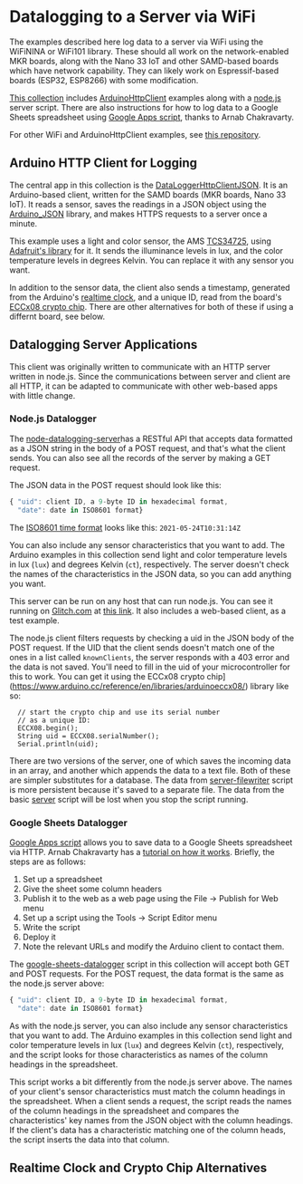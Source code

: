 # Datalogging to a Server via WiFi

The examples described here log data to a server via WiFi using the WiFiNINA or WiFi101 library. These should all work on the network-enabled MKR boards, along with the Nano 33 IoT and other SAMD-based boards which have network capability. They can likely work on Espressif-based boards (ESP32, ESP8266) with some modification.

[This collection](https://github.com/tigoe/DataloggingExamples/tree/master/WiFiDatalogger) includes [ArduinoHttpClient](https://www.arduino.cc/reference/en/libraries/arduinohttpclient/) examples along with a [node.js](https://nodejs.org/) server script. There are also instructions for how to log data to a Google Sheets spreadsheet using [Google Apps script](https://developers.google.com/apps-script/reference/spreadsheet/spreadsheet-app), thanks to Arnab Chakravarty. 

For other WiFi  and ArduinoHttpClient examples, see [this repository](https://tigoe.github.io/Wifi101_examples/). 

## Arduino HTTP Client for Logging

The central app in this collection is the [DataLoggerHttpClientJSON](https://github.com/tigoe/DataloggingExamples/tree/master/WiFiDatalogger/DataLoggerHttpClientJSON). It is an Arduino-based client, written for the SAMD boards (MKR boards, Nano 33 IoT). It reads a sensor, saves the readings in a JSON object using the [Arduino_JSON](https://github.com/arduino-libraries/Arduino_JSON) library, and  makes HTTPS requests to a server once a minute. 

This example uses a light and color sensor, the AMS [TCS34725](https://ams.com/tcs34725), using [Adafruit's library](https://github.com/adafruit/Adafruit_TCS34725) for it. It sends the illuminance levels in lux, and the color temperature levels in degrees Kelvin. You can replace it with any sensor you want.  

In addition to the sensor data, the client also sends a timestamp, generated from the Arduino's [realtime clock](https://www.arduino.cc/reference/en/libraries/rtczero/), and a unique ID, read from the board's [ECCx08 crypto chip](https://www.arduino.cc/reference/en/libraries/arduinoeccx08/). There are other alternatives for both of these if using a differnt board, see below.

## Datalogging Server Applications

This client was originally written to communicate with an HTTP server written in node.js. Since the communications between server and client are all HTTP, it can be adapted to communicate with other web-based apps with little change.  

### Node.js Datalogger

The [node-datalogging-server](https://github.com/tigoe/DataloggingExamples/tree/master/WiFiDatalogger/node-datalogging-server)has a RESTful API that accepts data formatted as a JSON string in the body of a POST request, and that's what the client sends. You can also see all the records of the server by making a GET request.

The JSON data in the POST request should look like this:
````js
{ "uid": client ID, a 9-byte ID in hexadecimal format,
  "date": date in ISO8601 format}
````

The [ISO8601 time format](https://en.wikipedia.org/wiki/ISO_8601) looks like this: `2021-05-24T10:31:14Z`

You can also include any sensor characteristics that you want to add. The Arduino examples in this collection send light and color temperature levels in lux (`lux`) and degrees Kelvin (`ct`), respectively. The server doesn't check the names of the characteristics in the JSON data, so you can add anything you want. 

This server can be run on any host that can run node.js. You can see it running on [Glitch.com](https://glitch.com/) at [this link](https://glitch.com/edit/#!/tigoe-datalogger). It also includes a web-based client, as a test example. 

The node.js client filters requests by checking a uid in the JSON body of the POST request. If the UID that the client sends doesn't match one of the ones in a list called `knownClients`, the server responds with a 403 error and the data is not saved. You'll need to fill in the uid of your microcontroller for this to work. You can get it using the ECCx08 crypto chip](https://www.arduino.cc/reference/en/libraries/arduinoeccx08/) library like so:

````arduino
  // start the crypto chip and use its serial number
  // as a unique ID:
  ECCX08.begin();
  String uid = ECCX08.serialNumber();
  Serial.println(uid);
  ````

There are two versions of the server, one of which saves the incoming data in an array, and another which appends the data to a text file. Both of these are simpler substitutes for a database. The data from [server-filewriter](https://github.com/tigoe/DataloggingExamples/blob/master/WiFiDatalogger/node-datalogging-server/server-fileWriter.js) script is more persistent because it's saved to a separate file. The data from the basic [server](https://github.com/tigoe/DataloggingExamples/blob/master/WiFiDatalogger/node-datalogging-server/server.js) script will be lost when you stop the script running.  

### Google Sheets Datalogger

[Google Apps script](https://developers.google.com/apps-script/reference/spreadsheet/spreadsheet-app) allows you to save data to a Google Sheets spreadsheet via HTTP. Arnab Chakravarty has a [tutorial on how it works](https://github.com/AbolTaabol/Arduino-GoogleSheet_Logger). Briefly, the steps are as follows:

1. Set up a spreadsheet
2. Give the sheet some column headers
3. Publish it to the web as a web page using the File -> Publish for Web menu
4. Set up a script using the Tools -> Script Editor menu
5. Write the script
6. Deploy it
7. Note the relevant URLs and modify the Arduino client to contact them. 

The [google-sheets-datalogger](https://github.com/tigoe/DataloggingExamples/tree/master/WiFiDatalogger/google-sheets-datalogger) script in this collection will accept both GET and POST requests. For the POST request, the data format is the same as the node.js server above:

````js
{ "uid": client ID, a 9-byte ID in hexadecimal format,
  "date": date in ISO8601 format}
````
As with the node.js server, you can also include any sensor characteristics that you want to add. The Arduino examples in this collection send light and color temperature levels in lux (`lux`) and degrees Kelvin (`ct`), respectively, and the script looks for those characteristics as names of the column headings in the spreadsheet. 

This script works a bit differently from the node.js server above. The names of your client's sensor characteristics must match the column headings in the spreadsheet.  When a client sends a request, the script reads the names of the column headings in the spreadsheet and compares the characteristics' key names from the JSON object with the column headings. If the client's data has a characteristic matching one of the column heads, the script inserts the data into that column. 

## Realtime Clock and Crypto Chip Alternatives